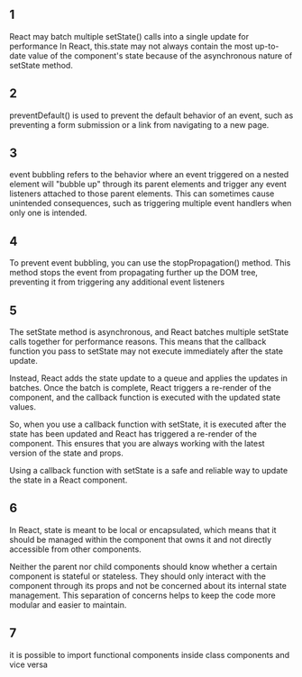 
## 1
React may batch multiple setState() calls into a single update for performance In React, this.state may not always contain the most up-to-date value of the component's state because of the asynchronous nature of setState method. 

## 2
 preventDefault() is used to prevent the default behavior of an event, such as preventing a form submission or a link from navigating to a new page.

## 3
 event bubbling refers to the behavior where an event triggered on a nested element will "bubble up" through its parent elements and trigger any event listeners attached to those parent elements. This can sometimes cause unintended consequences, such as triggering multiple event handlers when only one is intended.

## 4
To prevent event bubbling, you can use the stopPropagation() method. This method stops the event from propagating further up the DOM tree, preventing it from triggering any additional event listeners

## 5
The setState method is asynchronous, and React batches multiple setState calls together for performance reasons. This means that the callback function you pass to setState may not execute immediately after the state update.

Instead, React adds the state update to a queue and applies the updates in batches. Once the batch is complete, React triggers a re-render of the component, and the callback function is executed with the updated state values.

So, when you use a callback function with setState, it is executed after the state has been updated and React has triggered a re-render of the component. This ensures that you are always working with the latest version of the state and props.

Using a callback function with setState is a safe and reliable way to update the state in a React component.

## 6
 In React, state is meant to be local or encapsulated, which means that it should be managed within the component that owns it and not directly accessible from other components.

Neither the parent nor child components should know whether a certain component is stateful or stateless. They should only interact with the component through its props and not be concerned about its internal state management. This separation of concerns helps to keep the code more modular and easier to maintain.

## 7
it is possible to import functional components inside class components and vice versa